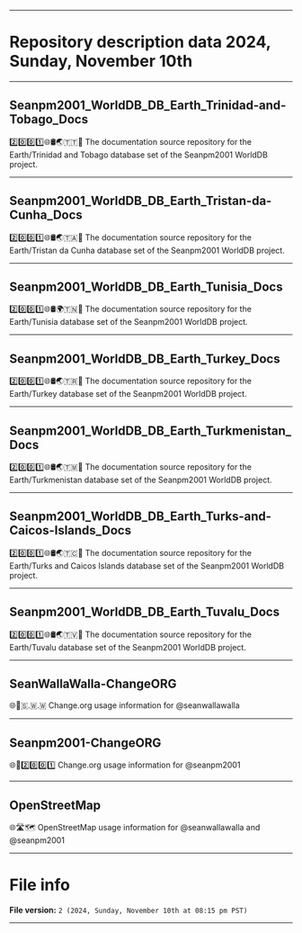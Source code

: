
***

# Repository description data 2024, Sunday, November 10th

---

## Seanpm2001_WorldDB_DB_Earth_Trinidad-and-Tobago_Docs

2️⃣️0️⃣️0️⃣️1️⃣️🌐️🛢️🌏️🇹🇹️📖️ The documentation source repository for the Earth/Trinidad and Tobago database set of the Seanpm2001 WorldDB project. 

---

## Seanpm2001_WorldDB_DB_Earth_Tristan-da-Cunha_Docs

2️⃣️0️⃣️0️⃣️1️⃣️🌐️🛢️🌏️🇹🇦️📖️ The documentation source repository for the Earth/Tristan da Cunha database set of the Seanpm2001 WorldDB project. 

---

## Seanpm2001_WorldDB_DB_Earth_Tunisia_Docs

2️⃣️0️⃣️0️⃣️1️⃣️🌐️🛢️🌍️🇹🇳️📖️ The documentation source repository for the Earth/Tunisia database set of the Seanpm2001 WorldDB project. 

---

## Seanpm2001_WorldDB_DB_Earth_Turkey_Docs

2️⃣️0️⃣️0️⃣️1️⃣️🌐️🛢️🌏️🇹🇷️📖️ The documentation source repository for the Earth/Turkey database set of the Seanpm2001 WorldDB project. 

---

## Seanpm2001_WorldDB_DB_Earth_Turkmenistan_Docs

2️⃣️0️⃣️0️⃣️1️⃣️🌐️🛢️🌏️🇹🇲️📖️ The documentation source repository for the Earth/Turkmenistan database set of the Seanpm2001 WorldDB project. 

---

## Seanpm2001_WorldDB_DB_Earth_Turks-and-Caicos-Islands_Docs

2️⃣️0️⃣️0️⃣️1️⃣️🌐️🛢️🌏️🇹🇨️📖️ The documentation source repository for the Earth/Turks and Caicos Islands database set of the Seanpm2001 WorldDB project. 

---

## Seanpm2001_WorldDB_DB_Earth_Tuvalu_Docs

2️⃣️0️⃣️0️⃣️1️⃣️🌐️🛢️🌏️🇹🇻️📖️ The documentation source repository for the Earth/Tuvalu database set of the Seanpm2001 WorldDB project. 

---

## SeanWallaWalla-ChangeORG

🌐️🧾️🇸.🇼.🇼 Change.org usage information for @seanwallawalla

---

## Seanpm2001-ChangeORG

🌐️🧾️2️⃣️0️⃣️0️⃣️1️⃣️ Change.org usage information for @seanpm2001

---

## OpenStreetMap

🌐️🛣️🗺️ OpenStreetMap usage information for @seanwallawalla and @seanpm2001

***

# File info

**File version:** `2 (2024, Sunday, November 10th at 08:15 pm PST)`

***

